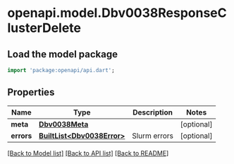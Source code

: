 # openapi.model.Dbv0038ResponseClusterDelete

## Load the model package
```dart
import 'package:openapi/api.dart';
```

## Properties
Name | Type | Description | Notes
------------ | ------------- | ------------- | -------------
**meta** | [**Dbv0038Meta**](Dbv0038Meta.md) |  | [optional] 
**errors** | [**BuiltList&lt;Dbv0038Error&gt;**](Dbv0038Error.md) | Slurm errors | [optional] 

[[Back to Model list]](../README.md#documentation-for-models) [[Back to API list]](../README.md#documentation-for-api-endpoints) [[Back to README]](../README.md)


